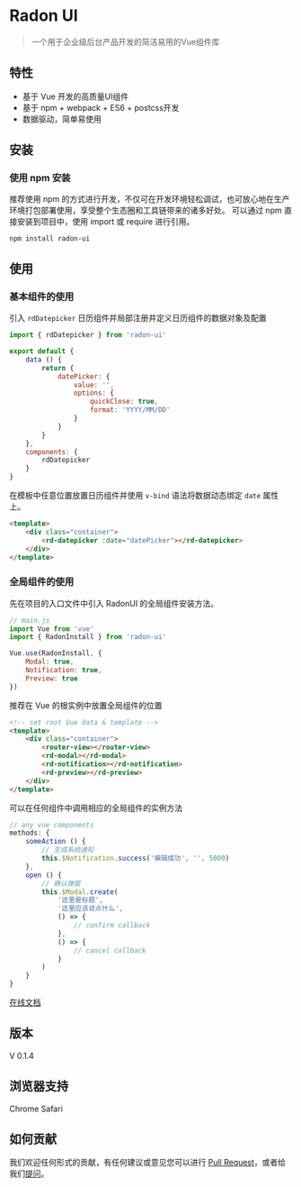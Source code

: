 # Radon UI

> 一个用于企业级后台产品开发的简洁易用的Vue组件库

## 特性

- 基于 Vue 开发的高质量UI组件
- 基于 npm + webpack + ES6 + postcss开发
- 数据驱动，简单易使用

## 安装

### 使用 npm 安装

推荐使用 npm 的方式进行开发，不仅可在开发环境轻松调试，也可放心地在生产环境打包部署使用，享受整个生态圈和工具链带来的诸多好处。
可以通过 npm 直接安装到项目中，使用 import 或 require 进行引用。

```
npm install radon-ui
```

## 使用

### 基本组件的使用


引入 `rdDatepicker` 日历组件并局部注册并定义日历组件的数据对象及配置

```javascript
import { rdDatepicker } from 'radon-ui'

export default {
    data () {
        return {
            datePicker: {
                value: '',
                options: {
                    quickClose: true,
                    format: 'YYYY/MM/DD'
                }
            }
        }
    },
    components: {
        rdDatepicker
    }
}
```

在模板中任意位置放置日历组件并使用 `v-bind` 语法将数据动态绑定 `date` 属性上。

```html
<template>
    <div class="container">
        <rd-datepicker :date="datePicker"></rd-datepicker>
    </div>
</template>
```


### 全局组件的使用


先在项目的入口文件中引入 RadonUI 的全局组件安装方法。

```javascript
// main.js
import Vue from 'vue'
import { RadonInstall } from 'radon-ui'

Vue.use(RadonInstall, {
    Modal: true,
    Notification: true,
    Preview: true
})
```

推荐在 Vue 的根实例中放置全局组件的位置

```html
<!-- set root Vue data & template -->
<template>
    <div class="container">
        <router-view></router-view>
        <rd-modal></rd-modal>
        <rd-notification></rd-notification>
        <rd-preview></rd-preview>
    </div>
</template>
```

可以在任何组件中调用相应的全局组件的实例方法

```javascript
// any vue components
methods: {
    someAction () {
        // 生成系统通知
        this.$Notification.success('编辑成功', '', 5000)
    },
    open () {
        // 确认弹窗
        this.$Modal.create(
            '这里是标题',
            '这里应该说点什么',
            () => {
                // confirm callback
            },
            () => {
                // cancel callback
            }
        )
    }
}

```

[在线文档](https://luojilab.github.io/radon-ui/)

## 版本

V 0.1.4


## 浏览器支持

Chrome Safari


## 如何贡献

 我们欢迎任何形式的贡献，有任何建议或意见您可以进行 [Pull Request](https://github.com/luojilab/radon-ui/pulls)，或者给我们[提问](https://github.com/luojilab/radon-ui/issues)。
